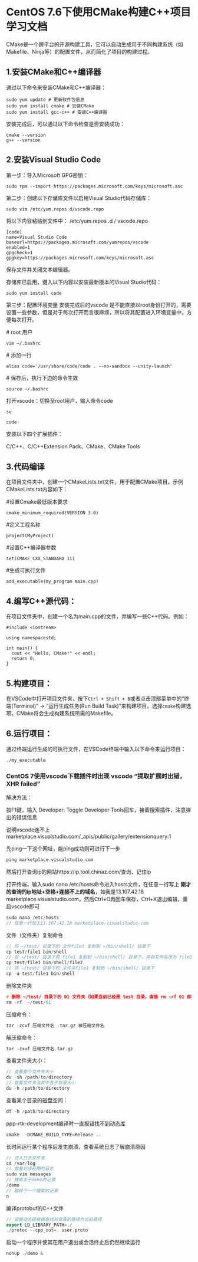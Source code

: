 # **CentOS 7.6下使用CMake构建C++项目学习文档**

CMake是一个跨平台的开源构建工具，它可以自动生成用于不同构建系统（如Makefile、Ninja等）的配置文件，从而简化了项目的构建过程。

## 1.安装CMake和C++编译器

通过以下命令来安装CMake和C++编译器：

	sudo yum update # 更新软件包信息
	sudo yum install cmake # 安装CMake
	sudo yum install gcc-c++ # 安装C++编译器

安装完成后，可以通过以下命令检查是否安装成功：

	cmake --version
	g++ --version

## 2.安装Visual Studio Code

第一步：导入Microsoft GPG密钥：

```
sudo rpm --import https://packages.microsoft.com/keys/microsoft.asc
```

第二步：创建以下存储库文件以启用Visual Studio代码存储库：

```
sudo vim /etc/yum.repos.d/vscode.repo
```

将以下内容粘贴到文件中： /etc/yum.repos .d / vscode.repo

```
[code]
name=Visual Studio Code
baseurl=https://packages.microsoft.com/yumrepos/vscode
enabled=1
gpgcheck=1
gpgkey=https://packages.microsoft.com/keys/microsoft.asc
```

保存文件并关闭文本编辑器。

存储库已启用，键入以下内容以安装最新版本的Visual Studio代码：

```
sudo yum install code
```

第三步：配置环境变量
安装完成后的vscode 是不能直接以root身份打开的，需要设置一些参数，但是对于每次打开而言很麻烦，所以将其配置进入环境变量中，方便每次打开。

\# root 用户

```
vim ~/.bashrc
```

\# 添加一行

```
alias code='/usr/share/code/code . --no-sandbox --unity-launch'
```

 \# 保存后，执行下边的命令生效

```
source ~/.bashrc 
```

打开vscode：切换至root用户，输入命令code

```
su

code
```

安装以下四个扩展插件：

C/C++、C/C++Extension Pack、CMake、CMake Tools

## 3.代码编译

在项目文件夹中，创建一个CMakeLists.txt文件，用于配置CMake项目。示例CMakeLists.txt内容如下：

#设置Cmake最低版本要求

```
cmake_minimum_required(VERSION 3.0)
```

#定义工程名称

```
project(MyProject)
```

#设置C++编译器参数

```
set(CMAKE_CXX_STANDARD 11)
```

#生成可执行文件

```
add_executable(my_program main.cpp)
```

## 4.编写C++源代码：

在项目文件夹中，创建一个名为main.cpp的文件，并编写一些C++代码。例如：

```
#include <iostream>

using namespacestd;

int main() {
  cout << "Hello, CMake!" << endl;
  return 0;
}
```

## 5.构建项目：

在VSCode中打开项目文件夹，按下`Ctrl + Shift + B`或者点击顶部菜单中的“终端(Terminal)” -> “运行生成任务(Run Build Task)”来构建项目。选择`cmake`构建选项，CMake将会生成构建系统所需的Makefile。

## 6.运行项目：

通过终端运行生成的可执行文件，在VSCode终端中输入以下命令来运行项目：

```
./my_executable
```



### CentOS 7使用vscode下载插件时出现 **vscode “提取扩展时出错，XHR failed”**

解决方法：

按F1键，输入  Developer: Toggle Developer Tools回车，接着搜索插件，注意弹出的错误信息

说明vscode连不上 marketplace.visualstudio.com/_apis/public/gallery/extensionquery:1

先ping一下这个网址，能ping成功则可进行下一步

```c++
ping marketplace.visualstudio.com
```

然后打开查询ip的网站https://ip.tool.chinaz.com/查询，记住ip

打开终端，输入sudo nano /etc/hosts命令进入hosts文件，在任意一行写上 **刚才的查询的ip地址+空格+连接不上的域名**，如我是13.107.42.18 marketplace.visualstudio.com，然后Ctrl+O再回车保存，Ctrl+X退出编辑，重启vscode即可

```c++
sudo nano /etc/hosts
// 任意一行加上13.107.42.18 marketplace.visualstudio.com
```



文件（文件夹）复制命令

```c++
// 将 ~/test/ 目录下的 文件file1 复制到 ~/bin/shell/ 目录下
cp test/file1 bin/shell
// 将 ~/test/ 目录下的 file1 复制到 ~/bin/shell/ 目录下，并将文件名改为 file2
cp test/file1 bin/shell/file2
// 将 ~/test/ 目录下的 文件夹file1 复制到 ~/bin/shell/ 目录下
cp -a test/file1 bin/shell
```

删除文件夹

```c++
# 删除 ~/test/ 目录下的 01 文件夹（如果当前已经是 test 目录，直接 rm -rf 01 即可）
rm -rf  ~/test/01
```

压缩命令：

```c++
tar -zcvf 压缩文件名 .tar.gz 被压缩文件名
```

解压缩命令：

```c++
tar -zxvf 压缩文件名.tar.gz
```

查看文件夹大小：

```c++
// 查看整个文件夹大小
du -sh /path/to/directory
// 查看文件夹及其中各子目录大小
du -h /path/to/directory
```

查看某个目录的磁盘空间：

```c++
df -h /path/to/directory
```

ppp-rtk-development编译时一直报错找不到动态库

```c++
cmake  -DCMAKE_BUILD_TYPE=Release .. 
```

长时间运行某个程序后发生崩溃，查看系统日志了解崩溃原因

```c++
// 进入日志文件夹
cd /var/log
// 查看对应日期的日志
sudo vim messages
// 搜索关于demo的记录
/demo
// 跳转下一个搜索的记录
n
```

编译protobuf的C++文件

```c++
// 设置动态链接器查找共享库的路径为当前路径
export LD_LIBRARY_PATH=./
./protoc --cpp_out=. user.proto
```

启动一个程序并使其在用户退出或会话终止后仍然继续运行

```c++
nohup ./demo &
```

